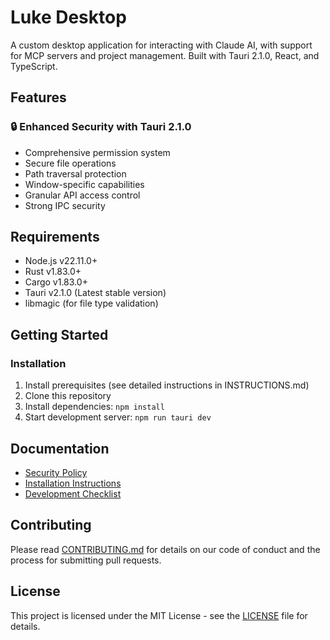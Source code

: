 # Luke Desktop

A custom desktop application for interacting with Claude AI, with support for MCP servers and project management. Built with Tauri 2.1.0, React, and TypeScript.

## Features

### 🔒 Enhanced Security with Tauri 2.1.0
- Comprehensive permission system
- Secure file operations
- Path traversal protection
- Window-specific capabilities
- Granular API access control
- Strong IPC security

## Requirements
- Node.js v22.11.0+
- Rust v1.83.0+
- Cargo v1.83.0+
- Tauri v2.1.0 (Latest stable version)
- libmagic (for file type validation)

## Getting Started

### Installation
1. Install prerequisites (see detailed instructions in INSTRUCTIONS.md)
2. Clone this repository
3. Install dependencies: `npm install`
4. Start development server: `npm run tauri dev`

## Documentation
- [Security Policy](./SECURITY.md)
- [Installation Instructions](./INSTRUCTIONS.md)
- [Development Checklist](./CHECKLIST.md)

## Contributing
Please read [CONTRIBUTING.md](./CONTRIBUTING.md) for details on our code of conduct and the process for submitting pull requests.

## License
This project is licensed under the MIT License - see the [LICENSE](LICENSE) file for details.